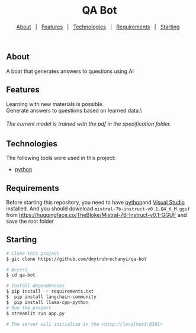 <h1 align="center">QA Bot</h1>


<p align="center">
  <a href="#dart-about">About</a> &#xa0; | &#xa0; 
  <a href="#sparkles-features">Features</a> &#xa0; | &#xa0;
  <a href="#rocket-technologies">Technologies</a> &#xa0; | &#xa0;
  <a href="#white_check_mark-requirements">Requirements</a> &#xa0; | &#xa0;
  <a href="#checkered_flag-starting">Starting</a> &#xa0;
</p>

<br>

## About ##

A boat that generates answers to questions using AI

## Features ##

Learning with new materials is possible.\
Generate answers to questions based on learned data.\
###### The current model is trained with the pdf in the specification folder.

## Technologies ##

The following tools were used in this project:

- [python](https://docs.python.org/3/)

## Requirements ##

Before starting this repository, you need to have [python](https://docs.python.org/3/)and [Visual Studio](https://learn.microsoft.com/en-us/visualstudio/install/install-visual-studio?view=vs-2022) installed.
And you should download `mistral-7b-instruct-v0.1.Q4_K_M.gguf` from https://huggingface.co/TheBloke/Mistral-7B-Instruct-v0.1-GGUF and save the root folder

## Starting ##

```bash
# Clone this project
$ git clone https://github.com/dmytrohrechanyi/qa-bot

# Access
$ cd qa-bot

# Install dependencies
$ pip install -r requirements.txt
$  pip install langchain-community
$  pip install llama-cpp-python
# Run the project
$ streamlit run app.py

# The server will initialize in the <http://localhost:8501>
```